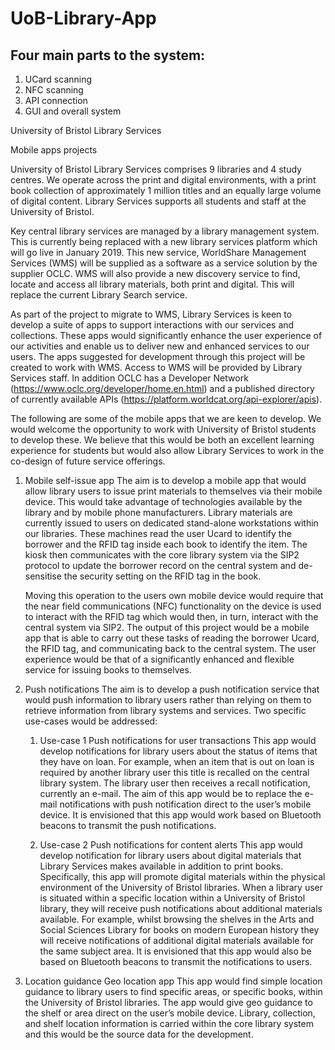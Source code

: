 # UoB-Library-App

Four main parts to the system:
------------------------------
1. UCard scanning
1. NFC scanning
1. API connection
1. GUI and overall system

University of Bristol Library Services

Mobile apps projects

University of Bristol Library Services comprises 9 libraries and 4 study centres. We operate across the print and digital environments, with a print book collection of approximately 1 million titles and an equally large volume of digital content. Library Services supports all students and staff at the University of Bristol.

Key central library services are managed by a library management system. This is currently being replaced with a new library services platform which will go live in January 2019. This new service, WorldShare Management Services (WMS) will be supplied as a software as a service solution by the supplier OCLC. WMS will also provide a new discovery service to find, locate and access all library materials, both print and digital. This will replace the current Library Search service.

As part of the project to migrate to WMS, Library Services is keen to develop a suite of apps to support interactions with our services and collections. These apps would significantly enhance the user experience of our activities and enable us to deliver new and enhanced services to our users.
The apps suggested for development through this project will be created to work with WMS. Access to WMS will be provided by Library Services staff. In addition OCLC has a Developer Network (https://www.oclc.org/developer/home.en.html) and a published directory of currently available APIs (https://platform.worldcat.org/api-explorer/apis).

The following are some of the mobile apps that we are keen to develop. We would welcome the opportunity to work with University of Bristol students to develop these. We believe that this would be both an excellent learning experience for students but would also allow Library Services to work in the co-design of future service offerings.

1. Mobile self-issue app
   The aim is to develop a mobile app that would allow library users to issue print materials to themselves via their mobile device. This would take advantage of technologies available by the library and by mobile phone manufacturers.
   Library materials are currently issued to users on dedicated stand-alone workstations within our libraries. These machines read the user Ucard to identify the borrower and the RFID tag inside each book to identify the item. The kiosk then communicates with the core library system via the SIP2 protocol to update the borrower record on the central system and de-sensitise the security setting on the RFID tag in the book.

   Moving this operation to the users own mobile device would require that the near field communications (NFC) functionality on the device is used to interact with the RFID tag which would then, in turn, interact with the central system via SIP2.
   The output of this project would be a mobile app that is able to carry out these tasks of reading the borrower Ucard, the RFID tag, and communicating back to the central system. The user experience would be that of a significantly enhanced and flexible service for issuing books to themselves.

2. Push notifications
   The aim is to develop a push notification service that would push information to library users rather than relying on them to retrieve information from library systems and services. Two specific use-cases would be addressed:

   1. Use-case 1
      Push notifications for user transactions
      This app would develop notifications for library users about the status of items that they have on loan. For example, when an item that is out on loan is required by another library user this title is recalled on the central library system. The library user then receives a recall notification, currently an e-mail. The aim of this app would be to replace the e-mail notifications with push notification direct to the user’s mobile device. It is envisioned that this app would work based on Bluetooth beacons to transmit the push notifications.

   2. Use-case 2
      Push notifications for content alerts
      This app would develop notification for library users about digital materials that Library Services makes available in addition to print books. Specifically, this app will promote digital materials within the physical environment of the University of Bristol libraries. When a library user is situated within a specific location within a University of Bristol library, they will receive push notifications about additional materials available. For example, whilst browsing the shelves in the Arts and Social Sciences Library for books on modern European history they will receive notifications of additional digital materials available for the same subject area. It is envisioned that this app would also be based on Bluetooth beacons to transmit the notifications to users. 

3. Location guidance
   Geo location app
   This app would find simple location guidance to library users to find specific areas, or specific books, within the University of Bristol libraries. The app would give geo guidance to the shelf or area direct on the user’s mobile device. Library, collection, and shelf location information is carried within the core library system and this would be the source data for the development.
